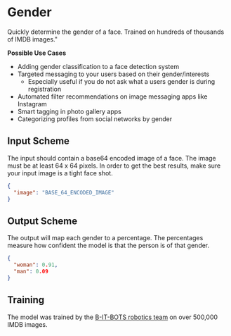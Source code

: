 # Gender
Quickly determine the gender of a face. Trained on hundreds of thousands of IMDB images."

**Possible Use Cases**
  * Adding gender classification to a face detection system
  * Targeted messaging to your users based on their gender/interests
    * Especially useful if you do not ask what a users gender is during registration
  * Automated filter recommendations on image messaging apps like Instagram
  * Smart tagging in photo gallery apps
  * Categorizing profiles from social networks by gender


## Input Scheme
The input should contain a base64 encoded image of a face. The image must be at least 
64 x 64 pixels. In order to get the best results, make sure your input image is a tight face shot.
``` json
{
  "image": "BASE_64_ENCODED_IMAGE"
}
```

## Output Scheme
The output will map each gender to a percentage. The percentages measure how confident 
the model is that the person is of that gender.
``` json
{
  "woman": 0.91,
  "man": 0.09
}
```


## Training
The model was trained by the [B-IT-BOTS robotics team][1] on over 500,000 IMDB images. 


[1]: https://mas-group.inf.h-brs.de/?page_id=622
